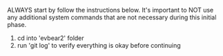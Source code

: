 ALWAYS start by follow the instructions below.
It's important to NOT use any additional system commands that are not necessary during this initial phase.

1. cd into 'evbear2' folder
2. run 'git log' to verify everything is okay before continuing
   